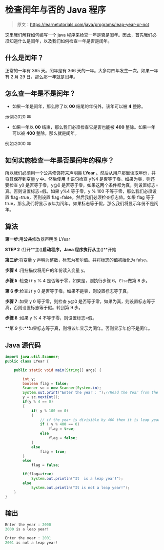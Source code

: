 # 检查闰年与否的 Java 程序

> 原文：<https://learnetutorials.com/java/programs/leap-year-or-not>

这里我们解释如何编写一个 java 程序来检查一年是否是闰年。因此，首先我们必须知道什么是闰年，以及我们如何检查一年是否是闰年。

## 什么是闰年？

正常的一年有 365 天。闰年是有 366 天的一年。大多每四年发生一次。如果一年有 2 月 29 日，那么那一年就是闰年。

## 怎么查一年是不是闰年？

*   如果一年是闰年，那么除了以 **00** 结尾的年份外，该年可以被 **4** 整除。

示例:2020 年

*   如果一年以 **00** 结束，那么我们必须检查它是否也能被 **400** 整除。如果一年可以被 **400** 整除，那么就是闰年。

例如:2000 年

## 如何实施检查一年是否是闰年的程序？

所以我们必须用一个公共修饰符来声明类 **LYear** 。然后从用户那里读取年份，并将其保存到变量 y 中。然后使用 if 语句检查 y%4 是否等于零。如果为零，则还要检查 y0 是否等于零，y@0 是否等于零。如果这两个条件都为真，则设置标志=真。否则设置标志=假。如果 y%4 等于零，y % 100 不等于零，那么我们必须设置 flag=true，否则设置 flag=false。然后我们必须检查标志值。如果 flag 等于 true，那么我们将显示该年为闰年。如果标志等于假，那么我们将显示年份不是闰年。

## 算法

**第一步**:用**公共**修改器声明类 LYear

**STEP 2** :打开**主()**启动程序，Java 程序执行从**主()**开始

**第三步**:将变量 y 声明为整数，标志为布尔值。并将标志的值初始化为 false。

**步骤 4** :用扫描仪将用户的年份读入变量 y。

**步骤 5** :检查`if` y % 4 是否等于零，如果是，则执行步骤 6。`Else`做第 8 步。

**第 6 步**:检查`if` y 0 是否等于零。如果不是零，则设置标志等于真。

**步骤 7** :如果 y 0 等于零，则检查 y@0 是否等于零，如果为真，则设置标志等于真，否则设置标志等于假。转到第 9 步。

**步骤 8** :如果 y % 4 不等于零，则设置标志=假。

**第 9 步:**如果标志等于真，则将该年显示为闰年。否则显示年份不是闰年。

## Java 源代码

```java
import java.util.Scanner;
public class LYear {

    public static void main(String[] args) {

        int y;
        boolean flag = false;
        Scanner sc = new Scanner(System.in);
        System.out.print("Enter the year : ");//Read the Year from the user.
        y = sc.nextInt();
        if(y % 4 == 0)
        {
            if( y % 100 == 0)
            {
                // if the year is divisible by 400 then it is leap year.
                if ( y % 400 == 0)
                    flag = true;
                else
                    flag = false;
            }
            else
                flag = true;
        }
        else
            flag = false;

        if(flag==true)
            System.out.println("It  is a leap year!");
        else
            System.out.println("It is not a leap year!");
    }
}

```

## 输出

```java
Enter the year : 2000
2000 is a leap year!

Enter the year : 2001
2001 is not a leap year! 
```